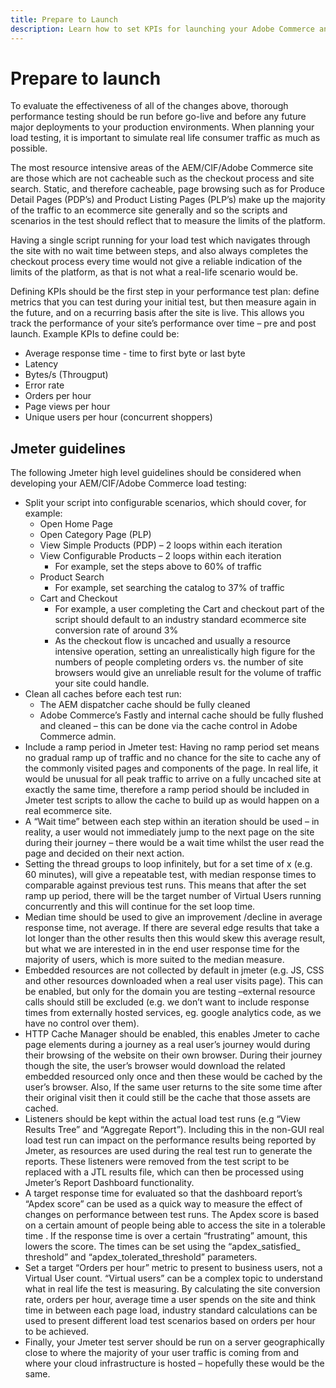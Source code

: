 ```yaml
---
title: Prepare to Launch
description: Learn how to set KPIs for launching your Adobe Commerce and ADobe Experience Manager solution.
---
```


# Prepare to launch

To evaluate the effectiveness of all of the changes above, thorough performance testing should be run before go-live and before any future major deployments to your production environments. When planning your load testing, it is important to simulate real life consumer traffic as much as possible.

The most resource intensive areas of the AEM/CIF/Adobe Commerce site are those which are not cacheable such as the checkout process and site search. Static, and therefore cacheable, page browsing such as for Produce Detail Pages (PDP’s) and Product Listing Pages (PLP’s) make up the majority of the traffic to an ecommerce site generally and so the scripts and scenarios in the test should reflect that to measure the limits of the platform.

Having a single script running for your load test which navigates through the site with no wait time between steps, and also always completes the checkout process every time would not give a reliable indication of the limits of the platform, as that is not what a real-life scenario would be.

Defining KPIs should be the first step in your performance test plan: define metrics that you can test during your initial test, but then measure again in the future, and on a recurring basis after the site is live. This allows you track the performance of your site’s performance over time – pre and post launch. Example KPIs to define could be:

- Average response time - time to first byte or last byte
- Latency
- Bytes/s (Througput)
- Error rate
- Orders per hour
- Page views per hour
- Unique users per hour (concurrent shoppers)

## Jmeter guidelines

The following Jmeter high level guidelines should be considered when developing your AEM/CIF/Adobe Commerce load testing:

- Split your script into configurable scenarios, which should cover, for example:
  - Open Home Page
  - Open Category Page (PLP)
  - View Simple Products (PDP) – 2 loops within each iteration
  - View Configurable Products – 2 loops within each iteration
    - For example,  set the steps above to 60% of traffic
  - Product Search
    - For example, set searching the catalog to 37% of traffic
  - Cart and Checkout
    - For example, a user completing the Cart and checkout part of the script should default to an industry standard ecommerce site conversion rate of around 3%
    - As the checkout flow is uncached and usually a resource intensive operation, setting an unrealistically high figure for the numbers of people completing orders vs. the number of site browsers would give an unreliable result for the volume of traffic your site could handle.
- Clean all caches before each test run:
  - The AEM dispatcher cache should be fully cleaned
  - Adobe Commerce’s Fastly and internal cache should be fully flushed and cleaned – this can be done via the cache control in Adobe Commerce admin.
- Include a ramp period in Jmeter test: Having no ramp period set means no gradual ramp up of traffic and no chance for the site to cache any of the commonly visited pages and components of the page. In real life, it would be unusual for all peak traffic to arrive on a fully uncached site at exactly the same time, therefore a ramp period should be included in Jmeter test scripts to allow the cache to build up as would happen on a real ecommerce site.
- A “Wait time” between each step within an iteration should be used – in reality, a user would not
immediately jump to the next page on the site during their journey – there would be a wait time whilst the user read the page and decided on their next action.
- Setting the thread groups to loop infinitely, but for a set time of x (e.g. 60 minutes), will give a repeatable test, with median response times to comparable against previous test runs. This means that after the set ramp up period, there will be the target number of Virtual Users running concurrently and this will continue for the set loop time.
- Median time should be used to give an improvement /decline in average response time, not average. If
there are several edge results that take a lot longer than the other results then this would skew this average result, but what we are interested in in the end user response time for the majority of users, which is more suited to the median measure.
- Embedded resources are not collected by default in jmeter (e.g. JS, CSS and other resources downloaded when a real user visits page). This can be enabled, but only for the domain you are testing –external resource calls should still be excluded (e.g. we don’t want to include response times from externally hosted services, eg. google analytics code, as we have no control over them).
- HTTP Cache Manager should be enabled, this enables Jmeter to cache page elements during a journey as
a real user’s journey would during their browsing of the website on their own browser. During their journey though the site, the user’s browser would download the related embedded resourced only once and then these would be cached by the user’s browser. Also, If the same user returns to the site some time after their original visit then it could still be the cache that those assets are cached.
- Listeners should be kept within the actual load test runs (e.g “View Results Tree” and “Aggregate Report”). Including this in the non-GUI real load test run can impact on the performance results being reported by Jmeter, as resources are used during the real test run to generate the reports. These listeners were removed from the test script to be replaced with a JTL results file, which can then be processed using Jmeter’s Report Dashboard functionality.
- A target response time for evaluated so that the dashboard report’s “Apdex score” can be used as a quick way to measure the effect of changes on performance between test runs. The Apdex score is based on a certain amount of people being able to access the site in a tolerable time . If the response time is over a certain “frustrating” amount, this lowers the score. The times can be set using the “apdex_satisfied_ threshold” and “apdex_tolerated_threshold” parameters.
- Set a target “Orders per hour” metric to present to business users, not a Virtual User count. “Virtual users” can be a complex topic to understand what in real life the test is measuring. By calculating the site conversion rate, orders per hour, average time a user spends on the site and think time in between each page load, industry standard calculations can be used to present different load test scenarios based on orders per hour to be achieved.
- Finally, your Jmeter test server should be run on a server geographically close to where the majority of your user traffic is coming from and where your cloud infrastructure is hosted – hopefully these would be the same.
